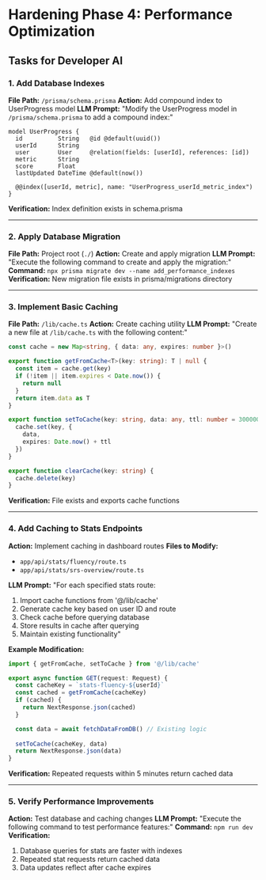 # Hardening Phase 4: Performance Optimization

## Tasks for Developer AI

### 1. Add Database Indexes
**File Path:** `/prisma/schema.prisma`
**Action:** Add compound index to UserProgress model
**LLM Prompt:** "Modify the UserProgress model in `/prisma/schema.prisma` to add a compound index:"
```prisma
model UserProgress {
  id          String   @id @default(uuid())
  userId      String
  user        User     @relation(fields: [userId], references: [id])
  metric      String
  score       Float
  lastUpdated DateTime @default(now())

  @@index([userId, metric], name: "UserProgress_userId_metric_index")
}
```
**Verification:** Index definition exists in schema.prisma

---

### 2. Apply Database Migration
**File Path:** Project root (`./`)
**Action:** Create and apply migration
**LLM Prompt:** "Execute the following command to create and apply the migration:"
**Command:** `npx prisma migrate dev --name add_performance_indexes`
**Verification:** New migration file exists in prisma/migrations directory

---

### 3. Implement Basic Caching
**File Path:** `/lib/cache.ts`
**Action:** Create caching utility
**LLM Prompt:** "Create a new file at `/lib/cache.ts` with the following content:"
```typescript
const cache = new Map<string, { data: any, expires: number }>()

export function getFromCache<T>(key: string): T | null {
  const item = cache.get(key)
  if (!item || item.expires < Date.now()) {
    return null
  }
  return item.data as T
}

export function setToCache(key: string, data: any, ttl: number = 300000) {
  cache.set(key, {
    data,
    expires: Date.now() + ttl
  })
}

export function clearCache(key: string) {
  cache.delete(key)
}
```
**Verification:** File exists and exports cache functions

---

### 4. Add Caching to Stats Endpoints
**Action:** Implement caching in dashboard routes
**Files to Modify:**
- `app/api/stats/fluency/route.ts`
- `app/api/stats/srs-overview/route.ts`

**LLM Prompt:** "For each specified stats route:
1. Import cache functions from '@/lib/cache'
2. Generate cache key based on user ID and route
3. Check cache before querying database
4. Store results in cache after querying
5. Maintain existing functionality"

**Example Modification:**
```typescript
import { getFromCache, setToCache } from '@/lib/cache'

export async function GET(request: Request) {
  const cacheKey = `stats-fluency-${userId}`
  const cached = getFromCache(cacheKey)
  if (cached) {
    return NextResponse.json(cached)
  }

  const data = await fetchDataFromDB() // Existing logic
  
  setToCache(cacheKey, data)
  return NextResponse.json(data)
}
```
**Verification:** Repeated requests within 5 minutes return cached data

---

### 5. Verify Performance Improvements
**Action:** Test database and caching changes
**LLM Prompt:** "Execute the following command to test performance features:"
**Command:** `npm run dev`
**Verification:**
1. Database queries for stats are faster with indexes
2. Repeated stat requests return cached data
3. Data updates reflect after cache expires